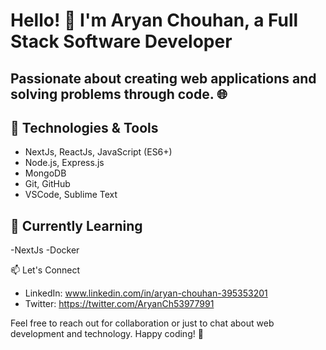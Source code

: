 # Hello! 👋 I'm Aryan Chouhan, a Full Stack Software Developer

## Passionate about creating web applications and solving problems through code. 🌐

## 🔧 Technologies & Tools

- NextJs, ReactJs, JavaScript (ES6+)
- Node.js, Express.js
- MongoDB
- Git, GitHub
- VSCode, Sublime Text

## 🌱 Currently Learning 
-NextJs
-Docker


📫 Let's Connect
- LinkedIn: www.linkedin.com/in/aryan-chouhan-395353201
- Twitter: https://twitter.com/AryanCh53977991

Feel free to reach out for collaboration or just to chat about web development and technology. Happy coding! 🚀
